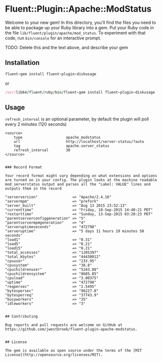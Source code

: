 # Fluent::Plugin::Apache::ModStatus

Welcome to your new gem! In this directory, you'll find the files you need to be able to package up your Ruby library into a gem. Put your Ruby code in the file `lib/fluent/plugin/apache/mod_status`. To experiment with that code, run `bin/console` for an interactive prompt.

TODO: Delete this and the text above, and describe your gem

## Installation

```ruby
fluent-gem install fluent-plugin-diskusage
```
or

```ruby
/usr/lib64/fluent/ruby/bin/fluent-gem install fluent-plugin-diskusage
```

## Usage

`refresh_interval` is an optional parameter, by default the plugin will poll every 2 minutes (120 seconds)

```
<source>
	type					apache_modstatus
	url						http://localhost/server-status/?auto
	tag						apache.server_status
	refresh_interval        30
</source>


### Record Format

Your record format might vary depending on what extensions and options are turned on in your config. The plugin looks at the machine readable mod_serverstatus output and parses all the "Label: VALUE" lines and outputs them in the record

```
	"serverversion"                => "Apache/2.4.16"
	"servermpm"                    => "prefork"
	"server_built"                 => "Aug 13 2015 23:52:13"
	"currenttime"                  => "Friday, 18-Sep-2015 14:40:21 PDT"
	"restarttime"                  => "Sunday, 13-Sep-2015 03:20:23 PDT"
	"parentserverconfiggeneration" => "5"
	"parentservermpmgeneration"    => "4"
	"serveruptimeseconds"          => "472798"
	"serveruptime"                 => "5 days 11 hours 19 minutes 58 seconds"
	"load1"                        => "0.31"
	"load5"                        => "0.21"
	"load15"                       => "0.21"
	"total_accesses"               => "1205397"
	"total_kbytes"                 => "44430012"
	"cpuuser"                      => "233.95"
	"cpusystem"                    => "38.8"
	"cpuchildrenuser"              => "5243.08"
	"cpuchildrensystem"            => "8685.85"
	"cpuload"                      => "3.00375"
	"uptime"                       => "472798"
	"reqpersec"                    => "2.5495"
	"bytespersec"                  => "96227.8"
	"bytesperreq"                  => "37743.9"
	"busyworkers"                  => "35"
	"idleworkers"                  => "3"
```

## Contributing

Bug reports and pull requests are welcome on GitHub at https://github.com/jwestbrook/fluent-plugin-apache-modstatus.


## License

The gem is available as open source under the terms of the [MIT License](http://opensource.org/licenses/MIT).


